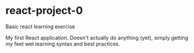 # react-project-0
Basic react learning exercise

My first React application. Doesn't actually do anything (yet), simply getting my feet wet learning syntax and best practices.